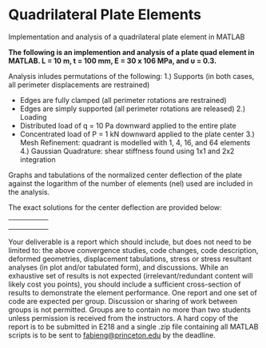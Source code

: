 # Quadrilateral Plate Elements
Implementation and analysis of a quadrilateral plate element in MATLAB

**The following is an implemention and analysis of a plate quad element in MATLAB. L = 10 m, t = 100 mm, E = 30 x 106 MPa, and υ = 0.3.**

Analysis inludes permutations of the following:
1.) Supports (in both cases, all perimeter displacements are restrained)
* Edges are fully clamped (all perimeter rotations are restrained)
* Edges are simply supported (all perimeter rotations are released)
2.) Loading
* Distributed load of q = 10 Pa downward applied to the entire plate
* Concentrated load of P = 1 kN downward applied to the plate center
3.) Mesh Refinement: quadrant is modelled with 1, 4, 16, and 64 elements
4.) Gaussian Quadrature: shear stiffness found using 1x1 and 2x2 integration

Graphs and tabulations of the normalized center deflection of the plate against the logarithm of the number of elements (nel) used are included in the analysis.

The exact solutions for the center deflection are provided below:

|   |   |   |   |   |
|---|---|---|---|---|
|   |   |   |   |   |
|   |   |   |   |   |
|   |   |   |   |   |

Your deliverable is a report which should include, but does not need to be limited to: the above convergence studies, code changes, code description, deformed geometries, displacement tabulations, stress or stress resultant analyses (in plot and/or tabulated form), and discussions. While an exhaustive set of results is not expected (irrelevant/redundant content will likely cost you points), you should include a sufficient cross-section of results to demonstrate the element performance.
One report and one set of code are expected per group. Discussion or sharing of work between groups is not permitted. Groups are to contain no more than two students unless permission is received from the instructors. A hard copy of the report is to be submitted in E218 and a single .zip file containing all MATLAB scripts is to be sent to fabieng@princeton.edu by the deadline.
